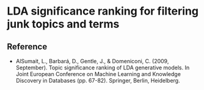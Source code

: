 # LDA significance ranking for filtering junk topics and terms


## Reference

- AlSumait, L., Barbará, D., Gentle, J., & Domeniconi, C. (2009, September). Topic significance ranking of LDA generative models. In Joint European Conference on Machine Learning and Knowledge Discovery in Databases (pp. 67-82). Springer, Berlin, Heidelberg.
